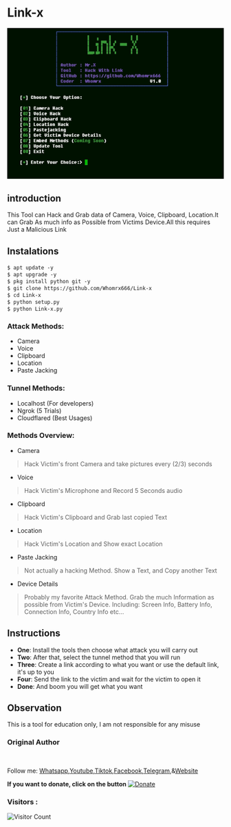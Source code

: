 # Link-x
![Link-x preview](Link-x.jpg)

## introduction
This Tool can Hack and Grab data of Camera, Voice, Clipboard, Location.It can Grab As much info as Possible from Victims Device.All this requires Just a Malicious Link

## Instalations
```
$ apt update -y
$ apt upgrade -y
$ pkg install python git -y
$ git clone https://github.com/Whomrx666/Link-x
$ cd Link-x
$ python setup.py
$ python Link-x.py
```
### Attack Methods:
* Camera
* Voice
* Clipboard
* Location
* Paste Jacking

### Tunnel Methods:
* Localhost (For developers)
* Ngrok (5 Trials)
* Cloudflared (Best Usages)

### Methods Overview:
* Camera
> Hack Victim's front Camera and take pictures every (2/3) seconds
* Voice
> Hack Victim's Microphone and Record 5 Seconds audio
* Clipboard
> Hack Victim's Clipboard and Grab last copied Text
* Location
> Hack Victim's Location and Show exact Location
* Paste Jacking
> Not actually a hacking Method. Show a Text, and Copy another Text
* Device Details
> Probably my favorite Attack Method. Grab the much Information as possible from Victim's Device. Including: Screen Info, Battery Info, Connection Info, Country Info etc...

## Instructions
- **One**: Install the tools then choose what attack you will carry out
- **Two**: After that, select the tunnel method that you will run
- **Three**: Create a link according to what you want or use the default link, it's up to you
- **Four**: Send the link to the victim and wait for the victim to open it
- **Done**: And boom you will get what you want

## Observation
This is a tool for education only, I am not responsible for any misuse
### Original Author
<a href="https://github.com/Whomrx666"><img src="https://img.shields.io/badge/Original-Author-brightgreen.svg" alt=""/></a>

Follow me: [Whatsapp](https://wa.me/6287855190571),[Youtube](https://youtube.com/@whomrx666),[Tiktok](https://www.tiktok.com/@whomr.x),[Facebook](https://www.facebook.com/whomrx.666),[Telegram](https://t.me/@Whomr_X),&[Website](https://whomrxhackers.blogspot.com/)

**If you want to donate, click on the button**
<a href="https://saweria.co/whomrx"><img title="Donate" src="https://img.shields.io/badge/Donate-Link x-yellow?style=for-the-badge&logo=github"></a>

### Visitors :
![Visitor Count](https://profile-counter.glitch.me/Whomrx666/count.svg)


